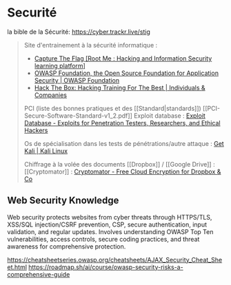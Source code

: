 # Securité

la bible de la Sécurité: <https://cyber.trackr.live/stig>

> Site d'entrainement à la sécurité informatique :
>
> - [Capture The Flag [Root Me : Hacking and Information Security learning platform]](https://www.root-me.org/en/Capture-The-Flag/)
> - [OWASP Foundation, the Open Source Foundation for Application Security | OWASP Foundation](https://owasp.org/)
> - [Hack The Box: Hacking Training For The Best | Individuals & Companies](https://www.hackthebox.com/)
>
> PCI (liste des bonnes pratiques et des [[Standard|standards]]) [[PCI-Secure-Software-Standard-v1_2.pdf]]
> Exploit database : [Exploit Database - Exploits for Penetration Testers, Researchers, and Ethical Hackers](https://www.exploit-db.com/)
>
> Os de spécialisation dans les tests de pénétrations/autre attaque : [Get Kali | Kali Linux](https://www.kali.org/get-kali/)
>
> Chiffrage à la volée des documents [[Dropbox]] / [[Google Drive]] : [[Cryptomator]] : [Cryptomator - Free Cloud Encryption for Dropbox & Co](https://cryptomator.org/)
>

## Web Security Knowledge

Web security protects websites from cyber threats through HTTPS/TLS, XSS/SQL injection/CSRF prevention, CSP, secure authentication, input validation, and regular updates. Involves understanding OWASP Top Ten vulnerabilities, access controls, secure coding practices, and threat awareness for comprehensive protection.

<https://cheatsheetseries.owasp.org/cheatsheets/AJAX_Security_Cheat_Sheet.html>
<https://roadmap.sh/ai/course/owasp-security-risks-a-comprehensive-guide>
